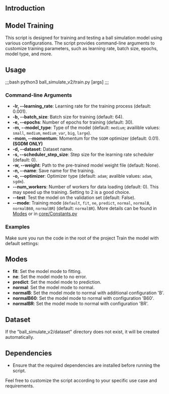 ## Introduction

## Model Training

This script is designed for training and testing a ball simulation model using various configurations. The script provides command-line arguments to customize training parameters, such as learning rate, batch size, epochs, model type, and more.

## Usage

   ;;;bash
   python3 ball_simulate_v2/train.py \[args\]
   ;;; 
   
### Command-line Arguments
- **-lr, --learning_rate**: Learning rate for the training process (default: 0.001).
- **-b, --batch_size**: Batch size for training (default: 64).
- **-e, --epochs**: Number of epochs for training (default: 30).
- **-m, --model_type**: Type of the model (default: `medium`; availible values: `small`, `medium`, `medium_var`, `big`, `large`).
- **-mom, --momentum**: Momentum for the `SGDM` optimizer (default: 0.01). **(SGDM ONLY)**
- **-d, --dataset**: Dataset name.
- **-s, --scheduler_step_size**: Step size for the learning rate scheduler (default: 0).
- **-w, --weight**: Path to the pre-trained model weight file (default: None).
- **-n, --name**: Save name for the training.
- **-o, --optimizer**: Optimizer type (default: `adam`; avalible values: `adam`, `sgdm`).
- **--num_workers**: Number of workers for data loading (default: 0). This may speed up the training. Setting to 2 is a good choice.
- **--test**: Test the model on the validation set (default: False).
- **--mode**: Training mode (`default`, `fit`, `ne`, `predict`, `normal`, `normalB`, `normalB60`, `normalBR`) (default: `normalBR`). More details can be found in [Modes](#modes) or in [core/Constants.py](/core/Constants.py)

### Examples
Make sure you run the code in the root of the project
Train the model with default settings:


## Modes
- **fit**: Set the model mode to fitting.
- **ne**: Set the model mode to no error.
- **predict**: Set the model mode to prediction.
- **normal**: Set the model mode to normal.
- **normalB**: Set the model mode to normal with additional configuration 'B'.
- **normalB60**: Set the model mode to normal with configuration 'B60'.
- **normalBR**: Set the model mode to normal with configuration 'BR'.

## Dataset
If the "ball_simulate_v2/dataset" directory does not exist, it will be created automatically.


## Dependencies
- Ensure that the required dependencies are installed before running the script.

Feel free to customize the script according to your specific use case and requirements.

